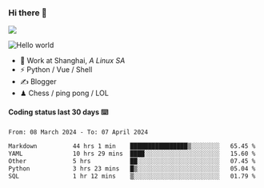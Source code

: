 ### Hi there 👋
![](https://komarev.com/ghpvc/?username=Xuhandsome)


<img src="https://github-readme-stats.vercel.app/api?username=XuHandsome&show_icons=true&theme=merko" alt="Hello world">

<br/>

- 🍻  Work at Shanghai, _A Linux SA_
- ⚡  Python / Vue / Shell
- ✍️  Blogger
- ♟  Chess / ping pong / LOL

#### Coding status last 30 days ⌨️

<!--START_SECTION:waka-->

```txt
From: 08 March 2024 - To: 07 April 2024

Markdown          44 hrs 1 min    ████████████████▒░░░░░░░░   65.45 %
YAML              10 hrs 29 mins  ████░░░░░░░░░░░░░░░░░░░░░   15.60 %
Other             5 hrs           ██░░░░░░░░░░░░░░░░░░░░░░░   07.45 %
Python            3 hrs 23 mins   █▒░░░░░░░░░░░░░░░░░░░░░░░   05.04 %
SQL               1 hr 12 mins    ▒░░░░░░░░░░░░░░░░░░░░░░░░   01.79 %
```

<!--END_SECTION:waka-->
